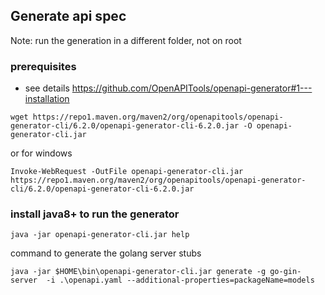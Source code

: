 ## Generate api spec
Note: run the generation in a different folder, not on root

### prerequisites
- see details https://github.com/OpenAPITools/openapi-generator#1---installation
```
wget https://repo1.maven.org/maven2/org/openapitools/openapi-generator-cli/6.2.0/openapi-generator-cli-6.2.0.jar -O openapi-generator-cli.jar
```
or for windows 
```
Invoke-WebRequest -OutFile openapi-generator-cli.jar https://repo1.maven.org/maven2/org/openapitools/openapi-generator-cli/6.2.0/openapi-generator-cli-6.2.0.jar
```
### install java8+ to run the generator
```
java -jar openapi-generator-cli.jar help
```

command to generate the golang server stubs
```
java -jar $HOME\bin\openapi-generator-cli.jar generate -g go-gin-server  -i .\openapi.yaml --additional-properties=packageName=models
```